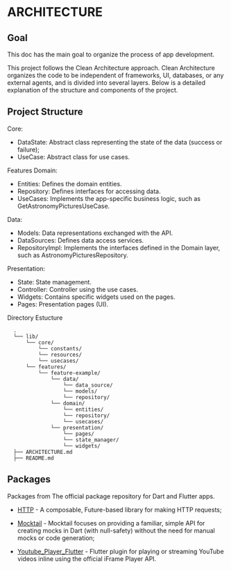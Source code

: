 # ARCHITECTURE

## Goal
This doc has the main goal to organize the process of app development.

This project follows the Clean Architecture approach. Clean Architecture organizes the code to be independent of frameworks, UI, databases, or any external agents, and is divided into several layers. Below is a detailed explanation of the structure and components of the project.

## Project Structure
Core:
- DataState: Abstract class representing the state of the data (success or failure);
- UseCase: Abstract class for use cases.

Features Domain:
- Entities: Defines the domain entities.
- Repository: Defines interfaces for accessing data.
- UseCases: Implements the app-specific business logic, such as GetAstronomyPicturesUseCase.

Data:
- Models: Data representations exchanged with the API.
- DataSources: Defines data access services.
- RepositoryImpl: Implements the interfaces defined in the Domain layer, such as AstronomyPicturesRepository.

Presentation:
- State: State management.
- Controller: Controller using the use cases.
- Widgets: Contains specific widgets used on the pages.
- Pages: Presentation pages (UI).

Directory Estucture
```shell
  .
  └── lib/
      └── core/
          └── constants/
          └── resources/
          └── usecases/
      └── features/
          └── feature-example/
              └── data/
                  └── data_source/
                  └── models/
                  └── repository/
              └── domain/
                  └── entities/
                  └── repository/
                  └── usecases/
              └── presentation/
                  └── pages/
                  └── state_manager/
                  └── widgets/
  ├── ARCHITECTURE.md
  ├── README.md
```

## Packages
Packages from The official package repository for Dart and Flutter apps.


- [HTTP] - A composable, Future-based library for making HTTP requests;
- [Mocktail] - Mocktail focuses on providing a familiar, simple API for creating mocks in Dart (with null-safety) without the need for manual mocks or code generation;
- [Youtube_Player_Flutter] - Flutter plugin for playing or streaming YouTube videos inline using the official iFrame Player API.



    [HTTP]: <https://pub.dev/packages/http>
    [Mocktail]: <https://pub.dev/packages/mocktail>
    [Youtube_Player_Flutter]: <https://pub.dev/packages/youtube_player_flutter>
   
  